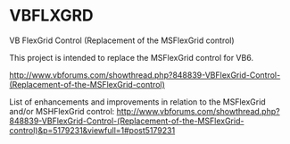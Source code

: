 # VBFLXGRD
VB FlexGrid Control (Replacement of the MSFlexGrid control)

This project is intended to replace the MSFlexGrid control for VB6.

http://www.vbforums.com/showthread.php?848839-VBFlexGrid-Control-(Replacement-of-the-MSFlexGrid-control)

List of enhancements and improvements in relation to the MSFlexGrid and/or MSHFlexGrid control:
http://www.vbforums.com/showthread.php?848839-VBFlexGrid-Control-(Replacement-of-the-MSFlexGrid-control)&p=5179231&viewfull=1#post5179231
